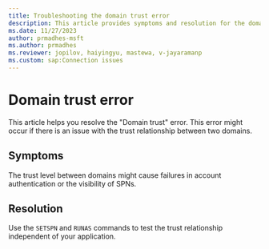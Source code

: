 ```yaml
---
title: Troubleshooting the domain trust error 
description: This article provides symptoms and resolution for the domain trust error.
ms.date: 11/27/2023
author: prmadhes-msft
ms.author: prmadhes
ms.reviewer: jopilov, haiyingyu, mastewa, v-jayaramanp
ms.custom: sap:Connection issues
---
```


# Domain trust error

This article helps you resolve the "Domain trust" error. This error might occur if there is an issue with the trust relationship between two domains.

## Symptoms

The trust level between domains might cause failures in account authentication or the visibility of SPNs.

## Resolution

Use the `SETSPN` and `RUNAS` commands to test the trust relationship independent of your application.
